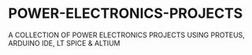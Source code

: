 # POWER-ELECTRONICS-PROJECTS
A COLLECTION OF POWER ELECTRONICS PROJECTS USING PROTEUS, ARDUINO IDE, LT SPICE &amp; ALTIUM
